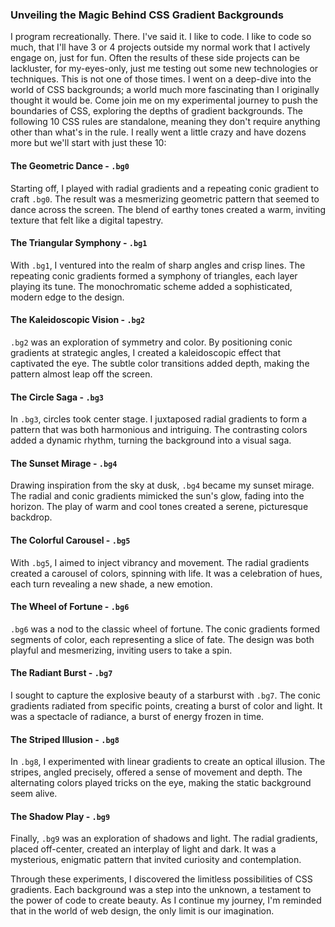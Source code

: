 ### Unveiling the Magic Behind CSS Gradient Backgrounds

I program recreationally. There. I've said it. I like to code. I like to code so much, that I'll have 3 or 4 projects outside my normal work that I actively engage on, just for fun. Often the results of these side projects can be lackluster, for my-eyes-only, just me testing out some new technologies or techniques. This is not one of those times. I went on a deep-dive into the world of CSS backgrounds; a world much more fascinating than I originally thought it would be. Come join me on my experimental journey to push the boundaries of CSS, exploring the depths of gradient backgrounds.
The following 10 CSS rules are standalone, meaning they don't require anything other than what's in the rule. I really went a little crazy and have dozens more but we'll start with just these 10:

#### The Geometric Dance - `.bg0`
Starting off, I played with radial gradients and a repeating conic gradient to craft `.bg0`. The result was a mesmerizing geometric pattern that seemed to dance across the screen. The blend of earthy tones created a warm, inviting texture that felt like a digital tapestry.

#### The Triangular Symphony - `.bg1`
With `.bg1`, I ventured into the realm of sharp angles and crisp lines. The repeating conic gradients formed a symphony of triangles, each layer playing its tune. The monochromatic scheme added a sophisticated, modern edge to the design.

#### The Kaleidoscopic Vision - `.bg2`
`.bg2` was an exploration of symmetry and color. By positioning conic gradients at strategic angles, I created a kaleidoscopic effect that captivated the eye. The subtle color transitions added depth, making the pattern almost leap off the screen.

#### The Circle Saga - `.bg3`
In `.bg3`, circles took center stage. I juxtaposed radial gradients to form a pattern that was both harmonious and intriguing. The contrasting colors added a dynamic rhythm, turning the background into a visual saga.

#### The Sunset Mirage - `.bg4`
Drawing inspiration from the sky at dusk, `.bg4` became my sunset mirage. The radial and conic gradients mimicked the sun's glow, fading into the horizon. The play of warm and cool tones created a serene, picturesque backdrop.

#### The Colorful Carousel - `.bg5`
With `.bg5`, I aimed to inject vibrancy and movement. The radial gradients created a carousel of colors, spinning with life. It was a celebration of hues, each turn revealing a new shade, a new emotion.

#### The Wheel of Fortune - `.bg6`
`.bg6` was a nod to the classic wheel of fortune. The conic gradients formed segments of color, each representing a slice of fate. The design was both playful and mesmerizing, inviting users to take a spin.

#### The Radiant Burst - `.bg7`
I sought to capture the explosive beauty of a starburst with `.bg7`. The conic gradients radiated from specific points, creating a burst of color and light. It was a spectacle of radiance, a burst of energy frozen in time.

#### The Striped Illusion - `.bg8`
In `.bg8`, I experimented with linear gradients to create an optical illusion. The stripes, angled precisely, offered a sense of movement and depth. The alternating colors played tricks on the eye, making the static background seem alive.

#### The Shadow Play - `.bg9`
Finally, `.bg9` was an exploration of shadows and light. The radial gradients, placed off-center, created an interplay of light and dark. It was a mysterious, enigmatic pattern that invited curiosity and contemplation.

Through these experiments, I discovered the limitless possibilities of CSS gradients. Each background was a step into the unknown, a testament to the power of code to create beauty. As I continue my journey, I'm reminded that in the world of web design, the only limit is our imagination.

